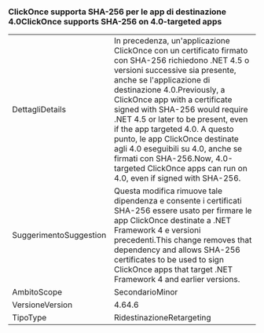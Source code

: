 ### <a name="clickonce-supports-sha-256-on-40-targeted-apps"></a><span data-ttu-id="9d82c-101">ClickOnce supporta SHA-256 per le app di destinazione 4.0</span><span class="sxs-lookup"><span data-stu-id="9d82c-101">ClickOnce supports SHA-256 on 4.0-targeted apps</span></span>

|   |   |
|---|---|
|<span data-ttu-id="9d82c-102">Dettagli</span><span class="sxs-lookup"><span data-stu-id="9d82c-102">Details</span></span>|<span data-ttu-id="9d82c-103">In precedenza, un'applicazione ClickOnce con un certificato firmato con SHA-256 richiedono .NET 4.5 o versioni successive sia presente, anche se l'applicazione di destinazione 4.0.</span><span class="sxs-lookup"><span data-stu-id="9d82c-103">Previously, a ClickOnce app with a certificate signed with SHA-256 would require .NET 4.5 or later to be present, even if the app targeted 4.0.</span></span> <span data-ttu-id="9d82c-104">A questo punto, le app ClickOnce destinate agli 4.0 eseguibili su 4.0, anche se firmati con SHA-256.</span><span class="sxs-lookup"><span data-stu-id="9d82c-104">Now, 4.0-targeted ClickOnce apps can run on 4.0, even if signed with SHA-256.</span></span>|
|<span data-ttu-id="9d82c-105">Suggerimento</span><span class="sxs-lookup"><span data-stu-id="9d82c-105">Suggestion</span></span>|<span data-ttu-id="9d82c-106">Questa modifica rimuove tale dipendenza e consente i certificati SHA-256 essere usato per firmare le app ClickOnce destinate a .NET Framework 4 e versioni precedenti.</span><span class="sxs-lookup"><span data-stu-id="9d82c-106">This change removes that dependency and allows SHA-256 certificates to be used to sign ClickOnce apps that target .NET Framework 4 and earlier versions.</span></span>|
|<span data-ttu-id="9d82c-107">Ambito</span><span class="sxs-lookup"><span data-stu-id="9d82c-107">Scope</span></span>|<span data-ttu-id="9d82c-108">Secondario</span><span class="sxs-lookup"><span data-stu-id="9d82c-108">Minor</span></span>|
|<span data-ttu-id="9d82c-109">Versione</span><span class="sxs-lookup"><span data-stu-id="9d82c-109">Version</span></span>|<span data-ttu-id="9d82c-110">4.6</span><span class="sxs-lookup"><span data-stu-id="9d82c-110">4.6</span></span>|
|<span data-ttu-id="9d82c-111">Tipo</span><span class="sxs-lookup"><span data-stu-id="9d82c-111">Type</span></span>|<span data-ttu-id="9d82c-112">Ridestinazione</span><span class="sxs-lookup"><span data-stu-id="9d82c-112">Retargeting</span></span>|

